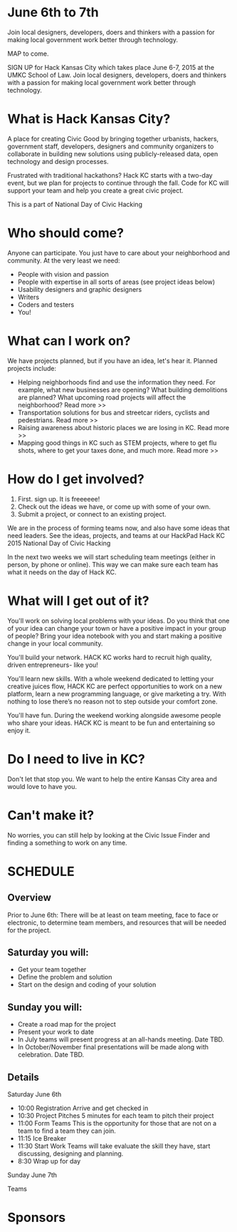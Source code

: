 # June 6th to 7th

Join local designers, developers, doers and
thinkers with a passion for making local government work better
through technology.

MAP to come.


SIGN UP for Hack Kansas City which takes place June 6-7, 2015 at
the UMKC School of Law. Join local designers, developers, doers and
thinkers with a passion for making local government work better
through technology.

# What is Hack Kansas City?

A place for creating Civic Good by bringing together urbanists, hackers,
government staff, developers, designers and community organizers
to collaborate in building new solutions using publicly-released data,
open technology and design processes.

Frustrated with traditional hackathons? Hack KC starts with a two-day event, but we plan for projects to continue through the fall.  Code for KC will support your team and help you create a great civic project.

This is a part of National Day of Civic Hacking

# Who should come?
Anyone can participate. You just have to care about your neighborhood and community. 
At the very least we need:
* People with vision and passion
* People with expertise in all sorts of areas (see project ideas below)
* Usability designers and graphic designers
* Writers
* Coders and testers
* You!

# What can I work on?
We have projects planned, but if you have an idea, let's hear it. Planned projects include: 
* Helping neighborhoods find and use the information they need. For example, what new businesses are opening? What building      demolitions are planned? What upcoming road projects will affect the neighborhood?  Read more >>
* Transportation solutions for bus and streetcar riders, cyclists and pedestrians.  Read more >>
* Raising awareness about historic places we are losing in KC.  Read more >>
* Mapping good things in KC such as STEM projects, where to get flu shots, where to get your taxes done, and much more.  Read more >>

# How do I get involved?
 
1. First. sign up. It is freeeeee!
2. Check out the ideas we have, or come up with some of your own.
3. Submit a project, or connect to an existing project.

We are in the process of forming teams now, and also have some ideas
that need leaders.  See the ideas, projects, and teams at our HackPad
Hack KC 2015 National Day of Civic Hacking

In the next two weeks we will start scheduling team meetings (either in person, by phone or online).  This way we
can make sure each team has what it needs on the day of Hack KC.

# What will I get out of it?

You'll work on solving local problems with your ideas. Do you think that one of your
idea can change your town or have a positive impact in your group
of people? Bring your idea notebook with you and start making a
positive change in your local community.

You'll build your network. HACK KC works hard to recruit high quality,
driven entrepreneurs- like you!

You'll learn new skills. With a whole weekend dedicated to letting your
creative juices flow, HACK KC are perfect opportunities to work on
a new platform, learn a new programming language, or give marketing
a try.  With nothing to lose there’s no reason not to step outside
your comfort zone.

You'll have fun. During the weekend working alongside awesome people who
share your ideas. HACK KC is meant to be fun and entertaining so
enjoy it.

# Do I need to live in KC?
Don't let that stop you.  We want to help the entire Kansas City area and would love to have you.

# Can't make it?
 No worries, you can still help by looking at the Civic Issue Finder
and finding a something to work on any time.


# SCHEDULE

## Overview 
 Prior to June 6th: There will be at least on team meeting, face to face or electronic, 
 to determine team members, and 
 resources that will be needed for the project.
 
## Saturday you will:
* Get your team together
* Define the problem and solution
* Start on the design and coding of your solution

## Sunday you will:
* Create a road map for the project
* Present your work to date
* In July teams will present progress at an all-hands meeting.  Date TBD.
* In October/November final presentations will be made along with celebration. Date TBD.

## Details

Saturday June 6th

* 10:00 Registration               Arrive and get checked in
* 10:30 Project Pitches             5 minutes for each team to pitch their project
* 11:00 Form Teams                 This is the opportunity for those that are not on a team to find a team they can join.
* 11:15 Ice Breaker
* 11:30 Start Work                 Teams will take evaluate the skill they have, start discussing, designing and planning.
* 8:30  Wrap up for day

Sunday June 7th

Teams 

# Sponsors
